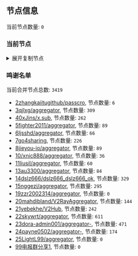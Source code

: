 
## 节点信息
当前节点数量: `0`
### 当前节点
<details>
  <summary>展开复制节点</summary>

    

</details>

### 鸣谢名单
当前合并节点总数: `3419`
- [2zhangkaiitugithub/passcro](https://github.com/zhangkaiitugithub/passcro), 节点数量: `6`
- [3qjlxg/aggregator](https://github.com/qjlxg/aggregator), 节点数量: `309`
- [40xJins/x.sub](https://github.com/0xJins/x.sub), 节点数量: `262`
- [5fighter2011/aggregator](https://github.com/fighter2011/aggregator), 节点数量: `89`
- [6ljsshd/aggregator](https://github.com/ljsshd/aggregator), 节点数量: `66`
- [7go4sharing](https://github.com/go4sharing), 节点数量: `226`
- [8jieyou-io/aggregator](https://github.com/jieyou-io/aggregator), 节点数量: `89`
- [10/xnic888/aggregator](https://github.com/xnic888/aggregator), 节点数量: `36`
- [11liusil/aggregator](https://github.com/liusil/aggregator), 节点数量: `60`
- [13au3300/aggregator](https://github.com/au3300/aggregator), 节点数量: `84`
- [14dslz666/dslz666_dslz666_ok](https://github.com/dslz666/dslz666_dslz666_ok), 节点数量: `329`
- [15nggezi/aggregator](https://github.com/nggezi/aggregator), 节点数量: `295`
- [19zzr2002314/aggregator](https://github.com/zzr2002314/aggregator), 节点数量: `0`
- [20mahdibland/V2RayAggregator](https://github.com/mahdibland/V2RayAggregator), 节点数量: `144`
- [21yebekhe/V2Hub](https://github.com/yebekhe/V2Hub), 节点数量: `242`
- [22skywrt/aggregator](https://github.com/skywrt/aggregator), 节点数量: `611`
- [23dora-admin001/aggregator-](https://github.com/dora-admin001/aggregator-), 节点数量: `471`
- [24payne0502/aggregator-](https://github.com/payne0502/aggregator-), 节点数量: `174`
- [25LightL99/aggregator](https://github.com/LightL99/aggregator), 节点数量: `0`
- [99电报群分享1](https://github.com/cdddbc/getAirport), 节点数量: `0`


